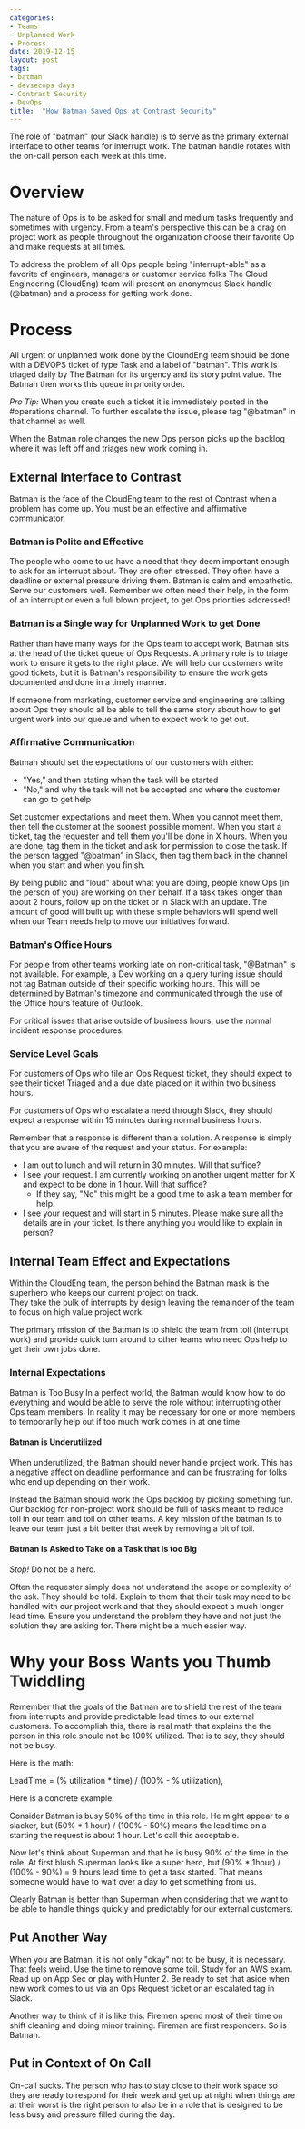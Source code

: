 ```yaml
---
categories: 
- Teams
- Unplanned Work
- Process
date: 2019-12-15
layout: post
tags: 
- batman
- devsecops days
- Contrast Security
- DevOps
title:  "How Batman Saved Ops at Contrast Security"
---
```


The role of "batman" (our Slack handle) is to serve as the primary external interface to other teams for interrupt work. 
The batman handle rotates with the on-call person each week at this time. 

# Overview

The nature of Ops is to be asked for small and medium tasks frequently and sometimes with urgency.
From a team's perspective this can be a drag on project work as people throughout the organization choose 
their favorite Op and make requests at all times. 

To address the problem of all Ops people being "interrupt-able" as a favorite of engineers, 
managers or customer service folks The Cloud Engineering (CloudEng) team will present an anonymous Slack handle 
(@batman) and a process for getting work done. 

# Process
All urgent or unplanned work done by the CloundEng team should be done with a DEVOPS ticket of type Task and a 
label of "batman". This work is triaged daily by The Batman for its urgency and its story point value. The Batman 
then works this queue in priority order. 

*Pro Tip:* When you create such a ticket it is immediately posted in the #operations channel. To further 
escalate the issue, please tag "@batman" in that channel as well. 

When the Batman role changes the new Ops person picks up the backlog where it was left off and triages new work coming in. 

## External Interface to Contrast

Batman is the face of the CloudEng team to the rest of Contrast when a problem has come up. You must be 
an effective and affirmative communicator. 

### Batman is Polite and Effective

The people who come to us have a need that they deem important enough to ask for an interrupt about. They 
are often stressed. They often have a deadline or external pressure driving them.  Batman is calm and empathetic. 
Serve our customers well.  Remember we often need their help, in the form of an interrupt or even a full blown project, 
to get Ops priorities addressed!

### Batman is a Single way for Unplanned Work to get Done
Rather than have many ways for the Ops team to accept work, Batman sits at the head of the ticket 
queue of Ops Requests. A primary role is to triage work to ensure it gets to the right place. We will help our 
customers write good tickets, but it is Batman's responsibility to ensure the work gets documented and done in a 
timely manner. 

If someone from marketing, customer service and engineering are talking about Ops they should all be able to 
tell the same story about how to get urgent work into our queue and when to expect work to get out.  

### Affirmative Communication
Batman should set the expectations of our customers with either:

* "Yes," and then stating when the task will be started
* "No," and why the task will not be accepted and where the customer can go to get help

Set customer expectations and meet them. When you cannot meet them, then tell the customer at the soonest 
possible moment.  When you start a ticket, tag the requester and tell them you'll be done in X hours.  When you 
are done, tag them in the ticket and ask for permission to close the task.  If the person tagged "@batman" in Slack,
then tag them back in the channel when you start and when you finish.  

By being public and "loud" about what you are doing, people know Ops (in the person of you) are working on their behalf. 
If a task takes longer than about 2 hours, follow up on the ticket or in Slack with an update.  The amount of 
good will built up with these simple behaviors will spend well when our Team needs help to move our initiatives forward. 

### Batman's Office Hours
For people from other teams working late on non-critical task, "@Batman" is not available. For example, 
a Dev working on a query tuning issue should not tag Batman outside of their specific working hours. This will 
be determined by Batman's timezone and communicated through the use of the Office hours feature of Outlook.

For critical issues that arise outside of business hours, use the normal incident response procedures. 

### Service Level Goals
For customers of Ops who file an Ops Request ticket, they should expect to see their ticket Triaged and a 
due date placed on it within two business hours. 

For customers of Ops who escalate a need through Slack, they should expect a response within 15 minutes 
during normal business hours. 

Remember that a response is different than a solution. A response is simply that you are aware of the request 
and your status. For example:

* I am out to lunch and will return in 30 minutes. Will that suffice?
* I see your request. I am currently working on another urgent matter for X and expect to be done in 1 hour. Will that suffice?
  * If they say, "No" this might be a good time to ask a team member for help. 
* I see your request and will start in 5 minutes.  Please make sure all the details are in your ticket. Is there anything you would like to explain in person?

## Internal Team Effect and Expectations
Within the CloudEng team, the person behind the Batman mask is the superhero who keeps our current project on track.  
They take the bulk of interrupts by design leaving the remainder of the team to focus on high value project work. 

The primary mission of the Batman is to shield the team from toil (interrupt work) and provide quick turn around to 
other teams who need Ops help to get their own jobs done.

### Internal Expectations
Batman is Too Busy
In a perfect world, the Batman would know how to do everything and would be able to serve the role without 
interrupting other Ops team members. In reality it may be necessary for one or more members to temporarily help out 
if too much work comes in at one time. 

#### Batman is Underutilized

When underutilized, the Batman should never handle project work.  This has a negative affect on deadline performance 
and can be frustrating for folks who end up depending on their work.

Instead the Batman should work the Ops backlog by picking something fun. Our backlog for non-project work should be full 
of tasks meant to reduce toil in our team and toil on other teams. A key mission of the batman is to leave our 
team just a bit better that week by removing a bit of toil. 

#### Batman is Asked to Take on a Task that is too Big

*_Stop!_* Do not be a hero.

Often the requester simply does not understand the scope or complexity of the ask.  They should be told. 
Explain to them that their task may need to be handled with our project work and that they should expect a much longer 
lead time. Ensure you understand the problem they have and not just the solution they are asking for. 
There might be a much easier way.

# Why your Boss Wants you Thumb Twiddling

Remember that the goals of the Batman are to shield the rest of the team from interrupts and provide 
predictable lead times to our external customers. To accomplish this, there is real math that explains the the person 
in this role should not be 100% utilized. That is to say, they should not be busy.  

Here is the math:

LeadTime =  (% utilization * time) / (100% - % utilization),

Here is a concrete example:

Consider Batman is busy 50% of the time in this role.  He might appear to a slacker, but (50% * 1 hour) / (100% - 50%) 
means the lead time on a starting the request is about 1 hour.  Let's call this acceptable.   

Now let's think about Superman and that he is busy 90% of the time in the role. 
At first blush Superman looks like a super hero, but (90% * 1hour) / (100% - 90%) = 9 hours lead time to get a 
task started.  That means someone would have to wait over a day to get something from us.

Clearly Batman is better than Superman when considering that we want to be able to handle things quickly and 
predictably for our external customers.

## Put Another Way
When you are Batman, it is not only "okay" not to be busy, it is necessary. That feels weird. Use the time to 
remove some toil. Study for an AWS exam. Read up on App Sec or play with Hunter 2. Be ready to set that aside when 
new work comes to us via an Ops Request ticket or an escalated tag in Slack. 

Another way to think of it is like this:  Firemen spend most of their time on shift cleaning and doing minor training. 
Fireman are first responders. So is Batman. 

## Put in Context of On Call

On-call sucks. The person who has to stay close to their work space so they are ready to respond for their week and get 
up at night when things are at their worst is the right person to also be in a role that is designed to be less busy 
and pressure filled during the day. 
